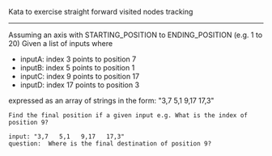 Kata to exercise straight forward visited nodes tracking
___

Assuming an axis with STARTING_POSITION to ENDING_POSITION (e.g. 1 to 20)
Given a list of inputs where
- inputA: index 3 points to position 7
- inputB: index 5 points to position 1
- inputC: index 9 points to position 17
- inputD: index 17 points to position 3


expressed as an array of strings in the form: "3,7   5,1   9,17  17,3"

    Find the final position if a given input e.g. What is the index of position 9?

    input: "3,7   5,1   9,17   17,3"
    question:  Where is the final destination of position 9?
    